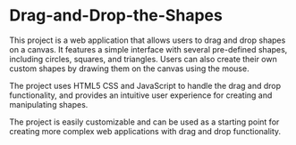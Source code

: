 # Drag-and-Drop-the-Shapes

This project is a web application that allows users to drag and drop shapes on a canvas. It features a simple interface with several pre-defined shapes, including circles, squares, and triangles. Users can also create their own custom shapes by drawing them on the canvas using the mouse.

The project uses HTML5 CSS and JavaScript to handle the drag and drop functionality, and provides an intuitive user experience for creating and manipulating shapes.

The project is easily customizable and can be used as a starting point for creating more complex web applications with drag and drop functionality.
